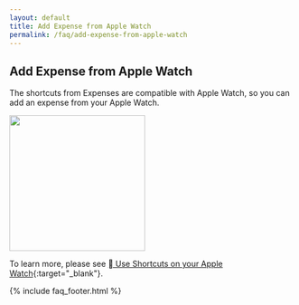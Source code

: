 ```yaml
---
layout: default
title: Add Expense from Apple Watch
permalink: /faq/add-expense-from-apple-watch
---
```


## Add Expense from Apple Watch

The shortcuts from Expenses are compatible with Apple Watch, so you can add an expense from your Apple Watch.

<img src="../../assets/faq/add-expense-from-apple-watch/add-expense-from-apple-watch.jpg" width="240">

To learn more, please see [ Use Shortcuts on your Apple Watch](https://support.apple.com/guide/watch/use-shortcuts-apd99050d435/watchos){:target="_blank"}.

{% include faq_footer.html %}
